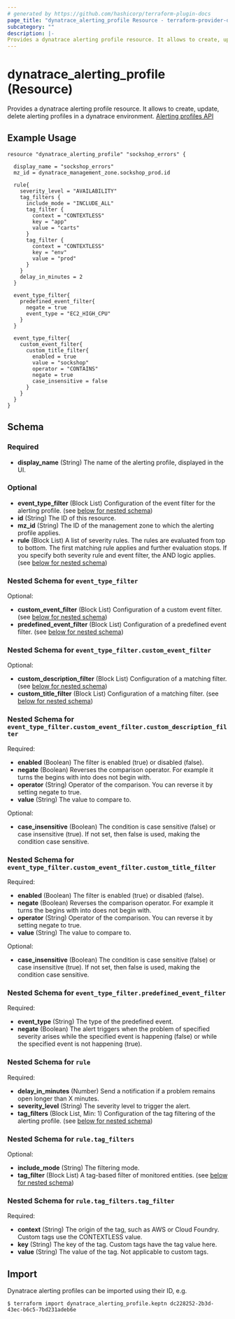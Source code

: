 ```yaml
---
# generated by https://github.com/hashicorp/terraform-plugin-docs
page_title: "dynatrace_alerting_profile Resource - terraform-provider-dynatrace"
subcategory: ""
description: |-
Provides a dynatrace alerting profile resource. It allows to create, update, delete alerting profiles in a dynatrace environment. [Alerting profiles API]
---
```


# dynatrace_alerting_profile (Resource)

Provides a dynatrace alerting profile resource. It allows to create, update, delete alerting profiles in a dynatrace environment. [Alerting profiles API]

## Example Usage

```hcl
resource "dynatrace_alerting_profile" "sockshop_errors" {

  display_name = "sockshop_errors"
  mz_id = dynatrace_management_zone.sockshop_prod.id

  rule{
    severity_level = "AVAILABILITY"
    tag_filters {
      include_mode = "INCLUDE_ALL"
      tag_filter {
        context = "CONTEXTLESS"
        key = "app"
        value = "carts"
      }
      tag_filter {
        context = "CONTEXTLESS"
        key = "env"
        value = "prod"
      }
    }
    delay_in_minutes = 2
  }

  event_type_filter{
    predefined_event_filter{
      negate = true
      event_type = "EC2_HIGH_CPU"
    }
  }

  event_type_filter{
    custom_event_filter{
      custom_title_filter{
        enabled = true
        value = "sockshop"
        operator = "CONTAINS"
        negate = true
        case_insensitive = false
      }
    }
  }
}
```

<!-- schema generated by tfplugindocs -->
## Schema

### Required

- **display_name** (String) The name of the alerting profile, displayed in the UI.

### Optional

- **event_type_filter** (Block List) Configuration of the event filter for the alerting profile. (see [below for nested schema](#nestedblock--event_type_filter))
- **id** (String) The ID of this resource.
- **mz_id** (String) The ID of the management zone to which the alerting profile applies.
- **rule** (Block List) A list of severity rules. The rules are evaluated from top to bottom. The first matching rule applies and further evaluation stops. If you specify both severity rule and event filter, the AND logic applies. (see [below for nested schema](#nestedblock--rule))

<a id="nestedblock--event_type_filter"></a>
### Nested Schema for `event_type_filter`

Optional:

- **custom_event_filter** (Block List) Configuration of a custom event filter. (see [below for nested schema](#nestedblock--event_type_filter--custom_event_filter))
- **predefined_event_filter** (Block List) Configuration of a predefined event filter. (see [below for nested schema](#nestedblock--event_type_filter--predefined_event_filter))

<a id="nestedblock--event_type_filter--custom_event_filter"></a>
### Nested Schema for `event_type_filter.custom_event_filter`

Optional:

- **custom_description_filter** (Block List) Configuration of a matching filter. (see [below for nested schema](#nestedblock--event_type_filter--custom_event_filter--custom_description_filter))
- **custom_title_filter** (Block List) Configuration of a matching filter. (see [below for nested schema](#nestedblock--event_type_filter--custom_event_filter--custom_title_filter))

<a id="nestedblock--event_type_filter--custom_event_filter--custom_description_filter"></a>
### Nested Schema for `event_type_filter.custom_event_filter.custom_description_filter`

Required:

- **enabled** (Boolean) The filter is enabled (true) or disabled (false).
- **negate** (Boolean) Reverses the comparison operator. For example it turns the begins with into does not begin with.
- **operator** (String) Operator of the comparison. You can reverse it by setting negate to true.
- **value** (String) The value to compare to.

Optional:

- **case_insensitive** (Boolean) The condition is case sensitive (false) or case insensitive (true). If not set, then false is used, making the condition case sensitive.


<a id="nestedblock--event_type_filter--custom_event_filter--custom_title_filter"></a>
### Nested Schema for `event_type_filter.custom_event_filter.custom_title_filter`

Required:

- **enabled** (Boolean) The filter is enabled (true) or disabled (false).
- **negate** (Boolean) Reverses the comparison operator. For example it turns the begins with into does not begin with.
- **operator** (String) Operator of the comparison. You can reverse it by setting negate to true.
- **value** (String) The value to compare to.

Optional:

- **case_insensitive** (Boolean) The condition is case sensitive (false) or case insensitive (true). If not set, then false is used, making the condition case sensitive.



<a id="nestedblock--event_type_filter--predefined_event_filter"></a>
### Nested Schema for `event_type_filter.predefined_event_filter`

Required:

- **event_type** (String) The type of the predefined event.
- **negate** (Boolean) The alert triggers when the problem of specified severity arises while the specified event is happening (false) or while the specified event is not happening (true).



<a id="nestedblock--rule"></a>
### Nested Schema for `rule`

Required:

- **delay_in_minutes** (Number) Send a notification if a problem remains open longer than X minutes.
- **severity_level** (String) The severity level to trigger the alert.
- **tag_filters** (Block List, Min: 1) Configuration of the tag filtering of the alerting profile. (see [below for nested schema](#nestedblock--rule--tag_filters))

<a id="nestedblock--rule--tag_filters"></a>
### Nested Schema for `rule.tag_filters`

Optional:

- **include_mode** (String) The filtering mode.
- **tag_filter** (Block List) A tag-based filter of monitored entities. (see [below for nested schema](#nestedblock--rule--tag_filters--tag_filter))

<a id="nestedblock--rule--tag_filters--tag_filter"></a>
### Nested Schema for `rule.tag_filters.tag_filter`

Required:

- **context** (String) The origin of the tag, such as AWS or Cloud Foundry. Custom tags use the CONTEXTLESS value.
- **key** (String) The key of the tag. Custom tags have the tag value here.
- **value** (String) The value of the tag. Not applicable to custom tags.

## Import

Dynatrace alerting profiles can be imported using their ID, e.g.

```hcl
$ terraform import dynatrace_alerting_profile.keptn dc228252-2b3d-43ec-b6c5-7bd231adeb6e
```

[Alerting profiles API]: (https://www.dynatrace.com/support/help/dynatrace-api/configuration-api/alerting-profiles-api/post-profile/)
